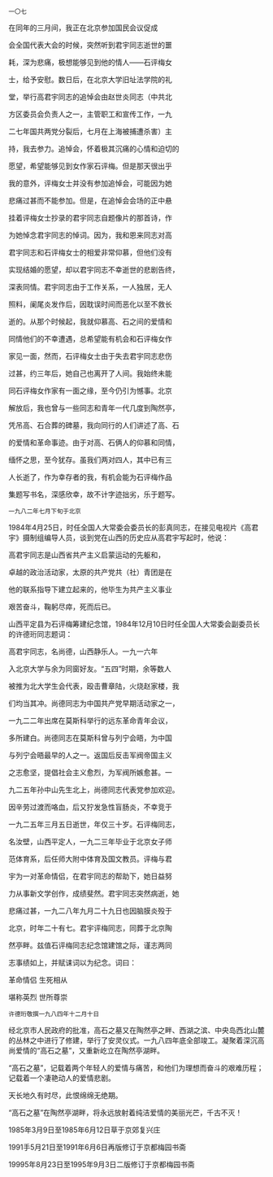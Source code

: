     一〇七 

   在同年的三月间，我正在北京参加国民会议促成

   会全国代表大会的时候，突然听到君宇同志逝世的噩

   耗，深为悲痛，极想能够见到他的情人——石评梅女

   士，给予安慰。数日后，在北京大学旧址法学院的礼

   堂，举行高君宇同志的追悼会由赵世炎同志（中共北

   方区委员会负责人之一，主管职工和宣传工作，一九

   二七年国共两党分裂后，七月在上海被捕遭杀害）主

   持，我去参力。追悼会，怀着极其沉痛的心情和迫切的

   愿望，希望能够见到女作家石评梅。但是那天很出乎

   我的意外，评梅女士并没有参加追悼会，可能因为她

   悲痛过甚而不能参加。但是，在追悼会会场的正中悬

   挂着评梅女士抄录的君宇同志自题像片的那首诗，作

   为她悼念君宇同志的悼词。因为，我和恩来同志对高

   君宇同志和石评梅女士的相爱非常仰慕，但他们没有

   实现结婚的愿望，却以君宇同志不幸逝世的悲剧告终，

   深表同情。君宇同志由于工作关系，一人独居，无人

   照料，阑尾炎发作后，因耽误时间而恶化以至不救长

   逝的。从那个时候起，我就仰慕高、石之间的爱情和

   同情他们的不幸遭遇，总希望能有机会和石评梅女作

   家见一面，然而，石评梅女士由于失去君宇同志悲伤

   过甚，约三年后，她自己也离开了人间。我始终未能

   同石评梅女作家有一面之缘，至今仍引为憾事。北京

   解放后，我也曾与一些同志和青年一代几度到陶然亭，

   凭吊高、石合葬的碑墓，我向同行的人们讲述了高、石

   的爱情和革命事迹。由于对高、石俩人的仰慕和同情，

   缅怀之思，至今犹存。虽我们两对四人，其中已有三

   人长逝了，作为幸存者的我，有机会能为石评梅作品

   集题写书名，深感欣幸，故不计字迹拙劣，乐于题写。

    一九八二年七月下旬于北京

   1984年4月25日，时任全国人大常委会委员长的彭真同志，在接见电视片《高君宇》摄制组编导人员，谈到党在山西的历史应从高君宇写起时，他说：

   高君宇同志是山西省共产主义启蒙运动的先躯和，

   卓越的政治活动家，太原的共产党共（社）青团是在

   他的联系指导下建立起来的，他毕生为共产主义事业

   艰苦奋斗，鞠躬尽瘁，死而后已。

   山西平定县为石评梅筹建纪念馆，1984年12月10日时任全国人大常委会副委员长的许德珩同志题词：

   高君宇同志，名尚德，山西静乐人。一九一六年

   入北京大学与余为同窗好友。“五四”时期，余等数人

   被推为北大学生会代表，殴击曹章陆，火烧赵家楼，我

   们均当其冲。尚德同志为中国共产党早期活动家之一，

   一九二二年出席在莫斯科举行的远东革命青年会议，

   多所建白。尚德同志在莫斯科曾与列宁会晤，为中国

   与列宁会晤最早的人之一。返国后反击军阀帝国主义

   之志愈坚，提倡社会主义愈烈，为军阀所嫉愈甚。一

   九二五年孙中山先生北上，尚德同志代表党参加欢迎。

   因辛劳过渡而咯血，后又狞发急性盲肠炎，不幸竞于

   一九二五年三月五日逝世，年仅三十岁。石评梅同志，

   名汝壁，山西平定人，一九二三年毕业于北京女子师

   范体育系，后任师大附中体育及国文教员。评梅与君

   宇为一对革命情侣，在君宇同志的帮助下，她日益努

   力从事新文学创作，成绩斐然。君宇同志突然病逝，她

   悲痛过甚，一九二八年九月二十九日也因脑膜炎殁于

   北京，时年二十有七。君宇评梅同志，同葬于北京陶

   然亭畔。兹值石评梅同志纪念馆建馆之际，谨志两同

   志事绩如上，并赋诔词以为纪念。词曰：

   革命情侣 生死相从

   堪称英烈 世所尊崇

    许德珩敬撰一九八四年十二月十日

   经北京市人民政府的批准，高石之墓又在陶然亭之畔、西湖之滨、中央岛西北山麓的丛林之中进行了修建，举行了安灵仪式。一九八四年底全部竣工。凝聚着深沉高尚爱情的“高石之墓”，又重新屹立在陶然亭湖畔。

   “高石之墓”，记载着两个年轻人的爱情与痛苦，和他们为理想而奋斗的艰难历程；记载着一个凄艳动人的爱情悲剧。

   天长地久有时尽，此恨绵绵无绝期。

   “高石之墓”在陶然亭湖畔，将永远放射着纯洁爱情的美丽光芒，千古不灭！

   1985年3月9日至1985年6月12日草于京郊复兴庄

   1991手5月21日至1991年6月6日再版修订于京都梅园书斋

   19995年8月23日至1995年9月3日二版修订于京都梅园书斋

